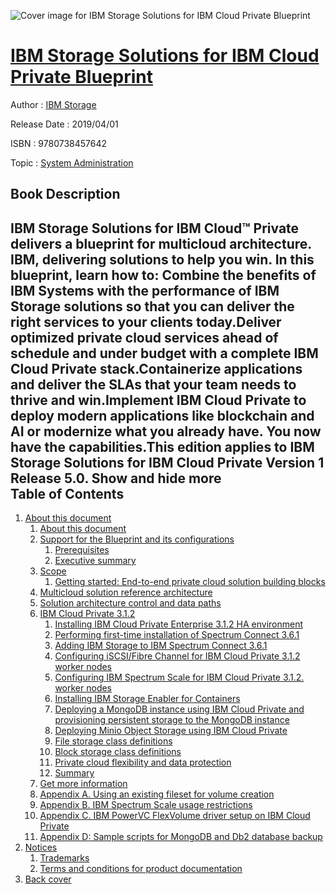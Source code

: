 ![Cover image for IBM Storage Solutions for IBM Cloud Private Blueprint](https://imgdetail.ebookreading.net/cover/cover/20200215/EB9780738457642.jpg)

[IBM Storage Solutions for IBM Cloud Private Blueprint](https://ebookreading.net/view/book/IBM+Storage+Solutions+for+IBM+Cloud+Private+Blueprint-EB9780738457642_1.html "IBM Storage Solutions for IBM Cloud Private Blueprint")
====================================================================================================================

Author : [IBM Storage](https://ebookreading.net/search/author/IBM+Storage)

Release Date : 2019/04/01

ISBN : 9780738457642

Topic : [System Administration](https://ebookreading.net/search/category/system-administration)

Book Description
-----------------

 IBM Storage Solutions for IBM Cloud™ Private delivers a blueprint for multicloud architecture.
IBM, delivering solutions to help you win.
In this blueprint, learn how to:
Combine the benefits of IBM Systems with the performance of IBM Storage solutions so that you can deliver the right services to your clients today.Deliver optimized private cloud services ahead of schedule and under budget with a complete IBM Cloud Private stack.Containerize applications and deliver the SLAs that your team needs to thrive and win.Implement IBM Cloud Private to deploy modern applications like blockchain and AI or modernize what you already have. You now have the capabilities.This edition applies to IBM Storage Solutions for IBM Cloud Private Version 1 Release 5.0.
        Show and hide more                
Table of Contents
-----------------

1. [About this document](https://ebookreading.net/view/book/IBM+Storage+Solutions+for+IBM+Cloud+Private+Blueprint-EB9780738457642_2.html#ww479029)
    1. [About this document](https://ebookreading.net/view/book/IBM+Storage+Solutions+for+IBM+Cloud+Private+Blueprint-EB9780738457642_2.html#ww479029)
    1. [Support for the Blueprint and its configurations](https://ebookreading.net/view/book/IBM+Storage+Solutions+for+IBM+Cloud+Private+Blueprint-EB9780738457642_2.html#ww479054)
        1. [Prerequisites](https://ebookreading.net/view/book/IBM+Storage+Solutions+for+IBM+Cloud+Private+Blueprint-EB9780738457642_2.html#ww479066)
        1. [Executive summary](https://ebookreading.net/view/book/IBM+Storage+Solutions+for+IBM+Cloud+Private+Blueprint-EB9780738457642_2.html#ww479107)
    1. [Scope](https://ebookreading.net/view/book/IBM+Storage+Solutions+for+IBM+Cloud+Private+Blueprint-EB9780738457642_2.html#ww479116)
        1. [Getting started: End-to-end private cloud solution building blocks](https://ebookreading.net/view/book/IBM+Storage+Solutions+for+IBM+Cloud+Private+Blueprint-EB9780738457642_2.html#ww479130)
    1. [Multicloud solution reference architecture](https://ebookreading.net/view/book/IBM+Storage+Solutions+for+IBM+Cloud+Private+Blueprint-EB9780738457642_2.html#ww479395)
    1. [Solution architecture control and data paths](https://ebookreading.net/view/book/IBM+Storage+Solutions+for+IBM+Cloud+Private+Blueprint-EB9780738457642_2.html#ww479405)
    1. [IBM Cloud Private 3.1.2](https://ebookreading.net/view/book/IBM+Storage+Solutions+for+IBM+Cloud+Private+Blueprint-EB9780738457642_2.html#ww479466)
        1. [Installing IBM Cloud Private Enterprise 3.1.2 HA environment](https://ebookreading.net/view/book/IBM+Storage+Solutions+for+IBM+Cloud+Private+Blueprint-EB9780738457642_2.html#ww479479)
        1. [Performing first-time installation of Spectrum Connect 3.6.1](https://ebookreading.net/view/book/IBM+Storage+Solutions+for+IBM+Cloud+Private+Blueprint-EB9780738457642_2.html#ww479731)
        1. [Adding IBM Storage to IBM Spectrum Connect 3.6.1](https://ebookreading.net/view/book/IBM+Storage+Solutions+for+IBM+Cloud+Private+Blueprint-EB9780738457642_2.html#ww479761)
        1. [Configuring iSCSI/Fibre Channel for IBM Cloud Private 3.1.2 worker nodes](https://ebookreading.net/view/book/IBM+Storage+Solutions+for+IBM+Cloud+Private+Blueprint-EB9780738457642_2.html#ww479913)
        1. [Configuring IBM Spectrum Scale for IBM Cloud Private 3.1.2. worker nodes](https://ebookreading.net/view/book/IBM+Storage+Solutions+for+IBM+Cloud+Private+Blueprint-EB9780738457642_2.html#ww480031)
        1. [Installing IBM Storage Enabler for Containers](https://ebookreading.net/view/book/IBM+Storage+Solutions+for+IBM+Cloud+Private+Blueprint-EB9780738457642_2.html#ww480057)
        1. [Deploying a MongoDB instance using IBM Cloud Private and provisioning persistent storage to the MongoDB instance](https://ebookreading.net/view/book/IBM+Storage+Solutions+for+IBM+Cloud+Private+Blueprint-EB9780738457642_2.html#ww480408)
        1. [Deploying Minio Object Storage using IBM Cloud Private](https://ebookreading.net/view/book/IBM+Storage+Solutions+for+IBM+Cloud+Private+Blueprint-EB9780738457642_2.html#ww480482)
        1. [File storage class definitions](https://ebookreading.net/view/book/IBM+Storage+Solutions+for+IBM+Cloud+Private+Blueprint-EB9780738457642_2.html#ww480568)
        1. [Block storage class definitions](https://ebookreading.net/view/book/IBM+Storage+Solutions+for+IBM+Cloud+Private+Blueprint-EB9780738457642_2.html#ww480688)
        1. [Private cloud flexibility and data protection](https://ebookreading.net/view/book/IBM+Storage+Solutions+for+IBM+Cloud+Private+Blueprint-EB9780738457642_2.html#ww480824)
        1. [Summary](https://ebookreading.net/view/book/IBM+Storage+Solutions+for+IBM+Cloud+Private+Blueprint-EB9780738457642_2.html#ww481176)
    1. [Get more information](https://ebookreading.net/view/book/IBM+Storage+Solutions+for+IBM+Cloud+Private+Blueprint-EB9780738457642_2.html#ww481183)
    1. [Appendix A. Using an existing fileset for volume creation](https://ebookreading.net/view/book/IBM+Storage+Solutions+for+IBM+Cloud+Private+Blueprint-EB9780738457642_2.html#ww481204)
    1. [Appendix B. IBM Spectrum Scale usage restrictions](https://ebookreading.net/view/book/IBM+Storage+Solutions+for+IBM+Cloud+Private+Blueprint-EB9780738457642_2.html#ww481278)
    1. [Appendix C. IBM PowerVC FlexVolume driver setup on IBM Cloud Private](https://ebookreading.net/view/book/IBM+Storage+Solutions+for+IBM+Cloud+Private+Blueprint-EB9780738457642_2.html#ww481331)
    1. [Appendix D: Sample scripts for MongoDB and Db2 database backup](https://ebookreading.net/view/book/IBM+Storage+Solutions+for+IBM+Cloud+Private+Blueprint-EB9780738457642_2.html#ww481388)
1. [Notices](https://ebookreading.net/view/book/IBM+Storage+Solutions+for+IBM+Cloud+Private+Blueprint-EB9780738457642_3.html#ww460066)
    1. [Trademarks](https://ebookreading.net/view/book/IBM+Storage+Solutions+for+IBM+Cloud+Private+Blueprint-EB9780738457642_3.html#ww459879)
    1. [Terms and conditions for product documentation](https://ebookreading.net/view/book/IBM+Storage+Solutions+for+IBM+Cloud+Private+Blueprint-EB9780738457642_3.html#ww477351)
1. [Back cover](https://ebookreading.net/view/book/IBM+Storage+Solutions+for+IBM+Cloud+Private+Blueprint-EB9780738457642_4.html#ww465861)

